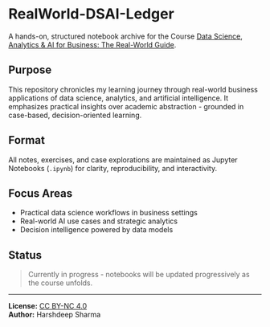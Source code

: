 # RealWorld-DSAI-Ledger

A hands-on, structured notebook archive for the Course [Data Science, Analytics & AI for Business: The Real-World Guide](https://www.udemy.com/course/data-science-analytics-ai-for-business-the-real-world/).

## Purpose
This repository chronicles my learning journey through real-world business applications of data science, analytics, and artificial intelligence. It emphasizes practical insights over academic abstraction - grounded in case-based, decision-oriented learning.

## Format
All notes, exercises, and case explorations are maintained as Jupyter Notebooks (`.ipynb`) for clarity, reproducibility, and interactivity.

## Focus Areas
- Practical data science workflows in business settings
- Real-world AI use cases and strategic analytics
- Decision intelligence powered by data models

## Status
> Currently in progress - notebooks will be updated progressively as the course unfolds.

---

**License:** [CC BY-NC 4.0](https://creativecommons.org/licenses/by-nc/4.0/)  
**Author:** Harshdeep Sharma